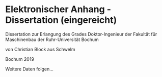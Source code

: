 # Elektronischer Anhang - Dissertation (eingereicht)
Dissertation zur Erlangung des Grades Doktor-Ingenieur der Fakultät für Maschinenbau der Ruhr-Universität Bochum

von Christian Block aus Schwelm

Bochum 2019

Weitere Daten folgen...
